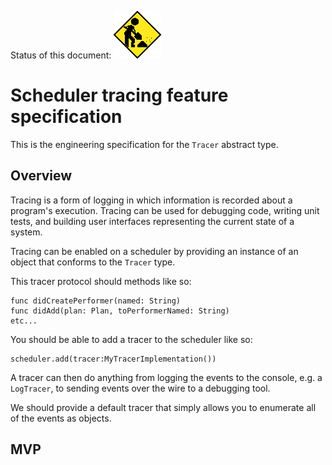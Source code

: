 Status of this document:
![](../../_assets/under-construction-flashing-barracade-animation.gif)

# Scheduler tracing feature specification

This is the engineering specification for the `Tracer` abstract type.

## Overview

Tracing is a form of logging in which information is recorded about a program's execution. Tracing can be used for debugging code, writing unit tests, and building user interfaces representing the current state of a system.

Tracing can be enabled on a scheduler by providing an instance of an object that conforms to the `Tracer` type.

This tracer protocol should methods like so:

```
func didCreatePerformer(named: String)
func didAdd(plan: Plan, toPerformerNamed: String)
etc...
```

You should be able to add a tracer to the scheduler like so:

```
scheduler.add(tracer:MyTracerImplementation())
```

A tracer can then do anything from logging the events to the console, e.g. a `LogTracer`, to sending events over the wire to a debugging tool.

We should provide a default tracer that simply allows you to enumerate all of the events as objects.

## MVP



